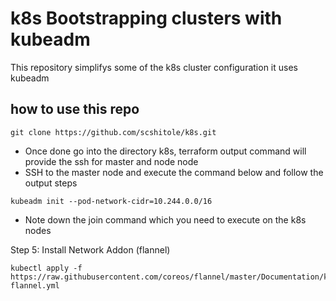 # k8s Bootstrapping clusters with kubeadm
This repository simplifys some of the k8s cluster configuration it uses kubeadm

## how to use this repo
```
git clone https://github.com/scshitole/k8s.git

```
- Once done go into the directory k8s, terraform output command will provide the ssh for master and node node
- SSH to the master node and execute the command below and follow the output steps

```
kubeadm init --pod-network-cidr=10.244.0.0/16
```
- Note down the join command which you need to execute on the k8s nodes

Step 5: Install Network Addon (flannel)

```
kubectl apply -f https://raw.githubusercontent.com/coreos/flannel/master/Documentation/kube-flannel.yml
```
